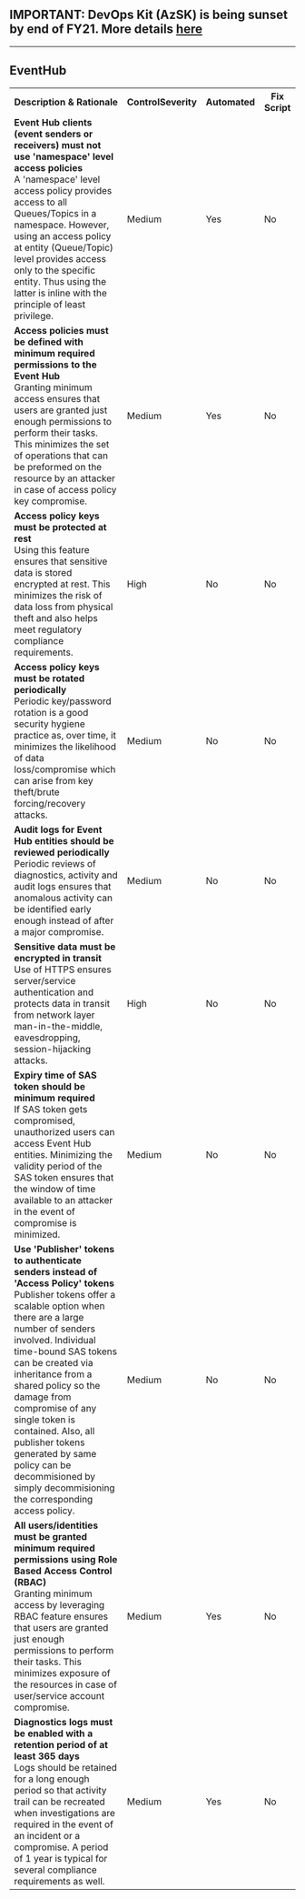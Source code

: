 ## IMPORTANT: DevOps Kit (AzSK) is being sunset by end of FY21. More details [here](../../../ReleaseNotes/AzSKSunsetNotice.md)
----------------------------------------------

<html>
<head>

</head><body>
<H2>EventHub</H2><table><tr><th>Description & Rationale</th><th>ControlSeverity</th><th>Automated</th><th>Fix Script</th></tr><tr><td><b>Event Hub clients (event senders or receivers) must not use 'namespace' level access policies</b><br/>A 'namespace' level access policy provides access to all Queues/Topics in a namespace. However, using an access policy at entity (Queue/Topic) level provides access only to the specific entity. Thus using the latter is inline with the principle of least privilege.</td><td>Medium</td><td>Yes</td><td>No</td></tr><tr><td><b>Access policies must be defined with minimum required permissions to the Event Hub</b><br/>Granting minimum access ensures that users are granted just enough permissions to perform their tasks. This minimizes the set of operations that can be preformed on the resource by an attacker in case of access policy key compromise.</td><td>Medium</td><td>Yes</td><td>No</td></tr><tr><td><b>Access policy keys must be protected at rest</b><br/>Using this feature ensures that sensitive data is stored encrypted at rest. This minimizes the risk of data loss from physical theft and also helps meet regulatory compliance requirements.</td><td>High</td><td>No</td><td>No</td></tr><tr><td><b>Access policy keys must be rotated periodically</b><br/>Periodic key/password rotation is a good security hygiene practice as, over time, it minimizes the likelihood of data loss/compromise which can arise from key theft/brute forcing/recovery attacks.</td><td>Medium</td><td>No</td><td>No</td></tr><tr><td><b>Audit logs for Event Hub entities should be reviewed periodically</b><br/>Periodic reviews of diagnostics, activity and audit logs ensures that anomalous activity can be identified early enough instead of after a major compromise.</td><td>Medium</td><td>No</td><td>No</td></tr><tr><td><b>Sensitive data must be encrypted in transit</b><br/>Use of HTTPS ensures server/service authentication and protects data in transit from network layer man-in-the-middle, eavesdropping, session-hijacking attacks.</td><td>High</td><td>No</td><td>No</td></tr><tr><td><b>Expiry time of SAS token should be minimum required</b><br/>If SAS token gets compromised, unauthorized users can access Event Hub entities. Minimizing the validity period of the SAS token ensures that the window of time available to an attacker in the event of compromise is minimized.</td><td>Medium</td><td>No</td><td>No</td></tr><tr><td><b>Use 'Publisher' tokens to authenticate senders instead of 'Access Policy' tokens</b><br/>Publisher tokens offer a scalable option when there are a large number of senders involved. Individual time-bound SAS tokens can be created via inheritance from a shared policy so the damage from compromise of any single token is contained. Also, all publisher tokens generated by same policy can be decommisioned by simply decommisioning the corresponding access policy.</td><td>Medium</td><td>No</td><td>No</td></tr><tr><td><b>All users/identities must be granted minimum required permissions using Role Based Access Control (RBAC)</b><br/>Granting minimum access by leveraging RBAC feature ensures that users are granted just enough permissions to perform their tasks. This minimizes exposure of the resources in case of user/service account compromise.</td><td>Medium</td><td>Yes</td><td>No</td></tr><tr><td><b>Diagnostics logs must be enabled with a retention period of at least 365 days</b><br/>Logs should be retained for a long enough period so that activity trail can be recreated when investigations are required in the event of an incident or a compromise. A period of 1 year is typical for several compliance requirements as well.</td><td>Medium</td><td>Yes</td><td>No</td></tr></table>
<table>
</table>
</body></html>
